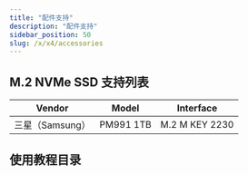 ```yaml
---
title: "配件支持"
description: "配件支持"
sidebar_position: 50
slug: /x/x4/accessories
---
```


## M.2 NVMe SSD 支持列表

| Vendor              | Model                        | Interface |
| ------------------- | ---------------------------- | --------- |
| 三星（Samsung）    | PM991 1TB        | M.2 M KEY 2230 |

## 使用教程目录

<DocCardList />
